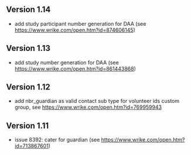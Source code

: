 ## Version 1.14
* add study participant number generation for DAA (see https://www.wrike.com/open.htm?id=874606145)

## Version 1.13
* add study number generation for DAA (see https://www.wrike.com/open.htm?id=861443868)

## Version 1.12
* add nbr_guardian as valid contact sub type for volunteer ids custom group, see https://www.wrike.com/open.htm?id=769959943

## Version 1.11
* issue 8392: cater for guardian (see https://www.wrike.com/open.htm?id=713867601)
